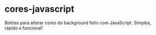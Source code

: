 # cores-javascript
Botões para alterar cores do background feito com JavaScript. Simples, rápido e funcional!
